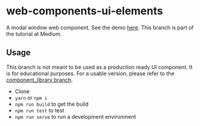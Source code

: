 # web-components-ui-elements
A modal window web component.
See the demo [here](https://demos-b2c3e.firebaseapp.com).
This branch is part of the tutorial at Medium.

## Usage
This branch is not meant to be used as a production ready UI component. It is for educational purposes. For a usable version, please refer to the [component_library branch](https://github.com/YonatanKra/web-components-ui-elements/tree/component_library).
- Clone
- `yarn` or `npm i`
- `npm run build` to get the build
- `npm run test` to test
- `npm run serve` to run a development environment

